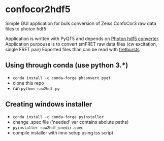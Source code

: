 # confocor2hdf5
Simple GUI application for bulk conversion of  Zeiss ConfoCor3 raw data files to photon hdf5

Application is written with PyQT5 and depends on [Photon hdf5 converter](http://photon-hdf5.github.io/).
Application purpouse is to convert smFRET raw data files (cw excitation, single FRET pair)
Exported files than can be read with [fretbursts](https://github.com/OpenSMFS/FRETBursts)

## Using through conda (use python 3.*)
- `conda install -c conda-forge phconvert pyqt `
- clone this repo
- run `python raw2hdf.py`

## Creating windows installer

- `conda install -c conda-forge pyinstaller`
- change .spec file ('needed' var contains abolute paths)
- `pyinstaller raw2hdf_onedir.spec`
- compile installer with inno setup using iss script
